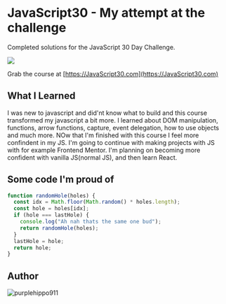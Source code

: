 # JavaScript30 - My attempt at the challenge

Completed solutions for the JavaScript 30 Day Challenge.

![](https://javascript30.com/images/JS3-social-share.png)

Grab the course at [https://JavaScript30.com](https://JavaScript30.com)

## What I Learned

I was new to javascript and did'nt know what to build and this course transformed my javascript a bit more. I learned about DOM manipulation, functions, arrow functions, capture, event delegation, how to use objects and much more. NOw that I'm finished with this course I feel more confindent in my JS. I'm going to continue with making projects with JS with for example Frontend Mentor. I'm planning on becoming more confident with vanilla JS(normal JS), and then learn React.

## Some code I'm proud of

```js
function randomHole(holes) {
  const idx = Math.floor(Math.random() * holes.length);
  const hole = holes[idx];
  if (hole === lastHole) {
    console.log("Ah nah thats the same one bud");
    return randomHole(holes);
  }
  lastHole = hole;
  return hole;
}
```

## Author

![purplehippo911](https://github.com/purplehippo911)
